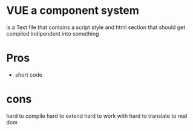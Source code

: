 # VUE a component system
is a Text file that contains a script style and html section that should get compiled indipendent into something


# Pros
- short code

# cons 
hard to compile hard to extend hard to work with hard to translate to real dom

